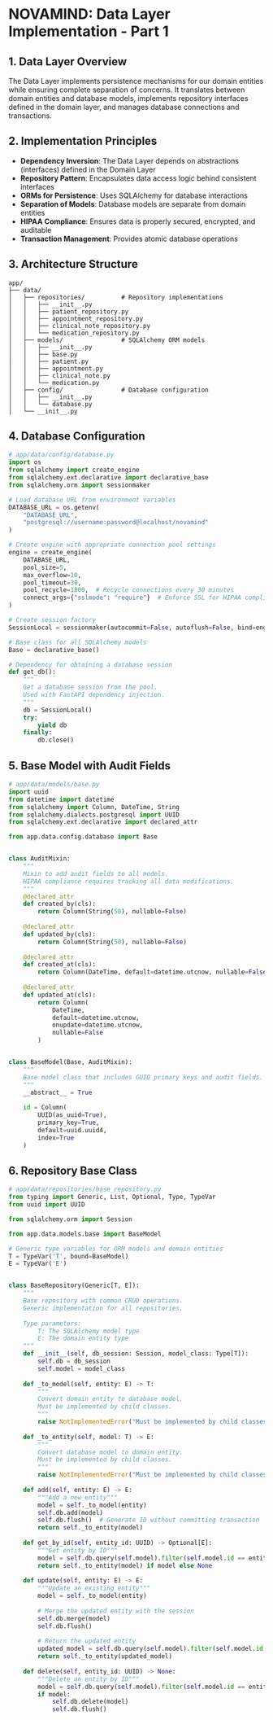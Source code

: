 # NOVAMIND: Data Layer Implementation - Part 1

## 1. Data Layer Overview

The Data Layer implements persistence mechanisms for our domain entities while ensuring complete separation of concerns. It translates between domain entities and database models, implements repository interfaces defined in the domain layer, and manages database connections and transactions.

## 2. Implementation Principles

- **Dependency Inversion**: The Data Layer depends on abstractions (interfaces) defined in the Domain Layer
- **Repository Pattern**: Encapsulates data access logic behind consistent interfaces
- **ORMs for Persistence**: Uses SQLAlchemy for database interactions
- **Separation of Models**: Database models are separate from domain entities
- **HIPAA Compliance**: Ensures data is properly secured, encrypted, and auditable
- **Transaction Management**: Provides atomic database operations

## 3. Architecture Structure

```text
app/
├── data/
│   ├── repositories/          # Repository implementations
│   │   ├── __init__.py
│   │   ├── patient_repository.py
│   │   ├── appointment_repository.py
│   │   ├── clinical_note_repository.py
│   │   └── medication_repository.py
│   ├── models/                # SQLAlchemy ORM models
│   │   ├── __init__.py
│   │   ├── base.py
│   │   ├── patient.py
│   │   ├── appointment.py
│   │   ├── clinical_note.py
│   │   └── medication.py
│   ├── config/                # Database configuration
│   │   ├── __init__.py
│   │   └── database.py
│   └── __init__.py
```

## 4. Database Configuration

```python
# app/data/config/database.py
import os
from sqlalchemy import create_engine
from sqlalchemy.ext.declarative import declarative_base
from sqlalchemy.orm import sessionmaker

# Load database URL from environment variables
DATABASE_URL = os.getenv(
    "DATABASE_URL",
    "postgresql://username:password@localhost/novamind"
)

# Create engine with appropriate connection pool settings
engine = create_engine(
    DATABASE_URL,
    pool_size=5,
    max_overflow=10,
    pool_timeout=30,
    pool_recycle=1800,  # Recycle connections every 30 minutes
    connect_args={"sslmode": "require"}  # Enforce SSL for HIPAA compliance
)

# Create session factory
SessionLocal = sessionmaker(autocommit=False, autoflush=False, bind=engine)

# Base class for all SQLAlchemy models
Base = declarative_base()

# Dependency for obtaining a database session
def get_db():
    """
    Get a database session from the pool.
    Used with FastAPI dependency injection.
    """
    db = SessionLocal()
    try:
        yield db
    finally:
        db.close()
```

## 5. Base Model with Audit Fields

```python
# app/data/models/base.py
import uuid
from datetime import datetime
from sqlalchemy import Column, DateTime, String
from sqlalchemy.dialects.postgresql import UUID
from sqlalchemy.ext.declarative import declared_attr

from app.data.config.database import Base


class AuditMixin:
    """
    Mixin to add audit fields to all models.
    HIPAA compliance requires tracking all data modifications.
    """
    @declared_attr
    def created_by(cls):
        return Column(String(50), nullable=False)
    
    @declared_attr
    def updated_by(cls):
        return Column(String(50), nullable=False)
    
    @declared_attr
    def created_at(cls):
        return Column(DateTime, default=datetime.utcnow, nullable=False)
    
    @declared_attr
    def updated_at(cls):
        return Column(
            DateTime, 
            default=datetime.utcnow, 
            onupdate=datetime.utcnow,
            nullable=False
        )


class BaseModel(Base, AuditMixin):
    """
    Base model class that includes GUID primary keys and audit fields.
    """
    __abstract__ = True
    
    id = Column(
        UUID(as_uuid=True), 
        primary_key=True, 
        default=uuid.uuid4, 
        index=True
    )
```

## 6. Repository Base Class

```python
# app/data/repositories/base_repository.py
from typing import Generic, List, Optional, Type, TypeVar
from uuid import UUID

from sqlalchemy.orm import Session

from app.data.models.base import BaseModel

# Generic type variables for ORM models and domain entities
T = TypeVar('T', bound=BaseModel)
E = TypeVar('E')


class BaseRepository(Generic[T, E]):
    """
    Base repository with common CRUD operations.
    Generic implementation for all repositories.
    
    Type parameters:
        T: The SQLAlchemy model type
        E: The domain entity type
    """
    def __init__(self, db_session: Session, model_class: Type[T]):
        self.db = db_session
        self.model = model_class
    
    def _to_model(self, entity: E) -> T:
        """
        Convert domain entity to database model.
        Must be implemented by child classes.
        """
        raise NotImplementedError("Must be implemented by child classes")
    
    def _to_entity(self, model: T) -> E:
        """
        Convert database model to domain entity.
        Must be implemented by child classes.
        """
        raise NotImplementedError("Must be implemented by child classes")
    
    def add(self, entity: E) -> E:
        """Add a new entity"""
        model = self._to_model(entity)
        self.db.add(model)
        self.db.flush()  # Generate ID without committing transaction
        return self._to_entity(model)
    
    def get_by_id(self, entity_id: UUID) -> Optional[E]:
        """Get entity by ID"""
        model = self.db.query(self.model).filter(self.model.id == entity_id).first()
        return self._to_entity(model) if model else None
    
    def update(self, entity: E) -> E:
        """Update an existing entity"""
        model = self._to_model(entity)
        
        # Merge the updated entity with the session
        self.db.merge(model)
        self.db.flush()
        
        # Return the updated entity
        updated_model = self.db.query(self.model).filter(self.model.id == model.id).first()
        return self._to_entity(updated_model)
    
    def delete(self, entity_id: UUID) -> None:
        """Delete an entity by ID"""
        model = self.db.query(self.model).filter(self.model.id == entity_id).first()
        if model:
            self.db.delete(model)
            self.db.flush()
```
